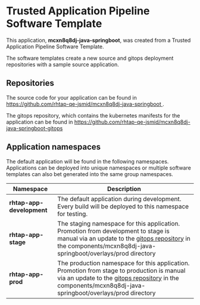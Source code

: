 # Trusted Application Pipeline Software Template

This application, **mcxn8q8dj-java-springboot**, was created from a Trusted Application Pipeline Software Template.

The software templates create a new source and gitops deployment repositories with a sample source application. 

## Repositories

The source code for your application can be found in [https://github.com/rhtap-qe-jsmid/mcxn8q8dj-java-springboot ](https://github.com/rhtap-qe-jsmid/mcxn8q8dj-java-springboot ).
 
The gitops repository, which contains the kubernetes manifests for the application can be found in 
[https://github.com/rhtap-qe-jsmid/mcxn8q8dj-java-springboot-gitops ](https://github.com/rhtap-qe-jsmid/mcxn8q8dj-java-springboot-gitops ) 

## Application namespaces 

The default application will be found in the following namespaces. Applications can be deployed into unique namespaces or multiple software templates can also bet generated into the same group namespaces.  

|  Namespace   |  Description   |  
| -------- | -------- |   
| **rhtap-app-development** | The default application during development. Every build will be deployed to this namespace for testing. | 
| **rhtap-app-stage** | The staging namespace for this application. Promotion from development to stage is manual via an update to the [gitops repository](https://github.com/rhtap-qe-jsmid/mcxn8q8dj-java-springboot-gitops ) in the components/mcxn8q8dj-java-springboot/overlays/prod directory |  
| **rhtap-app-prod** | The production namespace for this application. Promotion from stage to production is manual via an update to the [gitops repository](https://github.com/rhtap-qe-jsmid/mcxn8q8dj-java-springboot-gitops ) in the components/mcxn8q8dj-java-springboot/overlays/prod directory | 